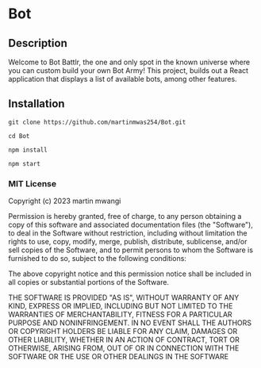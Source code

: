 # Bot

## Description

Welcome to Bot Battlr, the one and only spot in the known universe where you can custom build your own Bot Army!
This project, builds out a React application that displays a list of available bots, among other features.

## Installation

```
git clone https://github.com/martinmwas254/Bot.git
```

```
cd Bot
```

```
npm install
```

```
npm start

```

### MIT License

Copyright (c) 2023 martin mwangi

Permission is hereby granted, free of charge, to any person obtaining a copy
of this software and associated documentation files (the "Software"), to deal
in the Software without restriction, including without limitation the rights
to use, copy, modify, merge, publish, distribute, sublicense, and/or sell
copies of the Software, and to permit persons to whom the Software is
furnished to do so, subject to the following conditions:

The above copyright notice and this permission notice shall be included in all
copies or substantial portions of the Software.

THE SOFTWARE IS PROVIDED "AS IS", WITHOUT WARRANTY OF ANY KIND, EXPRESS OR
IMPLIED, INCLUDING BUT NOT LIMITED TO THE WARRANTIES OF MERCHANTABILITY,
FITNESS FOR A PARTICULAR PURPOSE AND NONINFRINGEMENT. IN NO EVENT SHALL THE
AUTHORS OR COPYRIGHT HOLDERS BE LIABLE FOR ANY CLAIM, DAMAGES OR OTHER
LIABILITY, WHETHER IN AN ACTION OF CONTRACT, TORT OR OTHERWISE, ARISING FROM,
OUT OF OR IN CONNECTION WITH THE SOFTWARE OR THE USE OR OTHER DEALINGS IN THE
SOFTWARE
